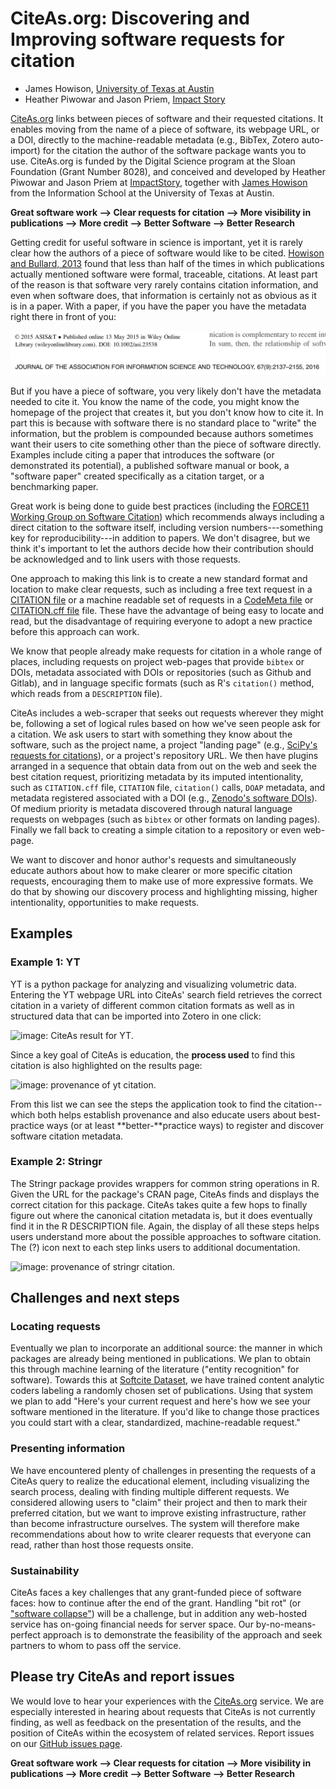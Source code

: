 # CiteAs.org: Discovering and Improving software requests for citation

- James Howison, [University of Texas at Austin](http://james.howison.name)
- Heather Piwowar and Jason Priem, [Impact Story](https://impactstory.org)

[CiteAs.org](https://citeas.org) links between pieces of software and their requested citations. It enables moving from the name of a piece of software, its webpage URL, or a DOI, directly to the machine-readable metadata (e.g., BibTex, Zotero auto-import) for the citation the author of the software package wants you to use. CiteAs.org is funded by the Digital Science program at the Sloan Foundation (Grant Number 8028), and conceived and developed by Heather Piwowar and Jason Priem at [ImpactStory](https://impactstory.org), together with [James Howison](http://james.howison.name) from the Information School at the University of Texas at Austin.

**Great software work ⟶ Clear requests for citation ⟶ More visibility in publications ⟶ More credit ⟶ Better Software ⟶ Better Research**

Getting credit for useful software in science is important, yet it is rarely clear how the authors of a piece of software would like to be cited. [Howison and Bullard, 2013](http://doi.org/10.1002/asi.23538) found that less than half of the times in which publications actually mentioned software were formal, traceable, citations. At least part of the reason is that software very rarely contains citation information, and even when software does, that information is certainly not as obvious as it is in a paper. With a paper, if you have the paper you have the metadata right there in front of you:

![image: a citation.](an_article_citation.png)

But if you have a piece of software, you very likely don't have the metadata needed to cite it. You know the name of the code, you might know the homepage of the project that creates it, but you don't know how to cite it. In part this is because with software there is no standard place to "write" the information, but the problem is compounded because authors sometimes want their users to cite something other than the piece of software directly. Examples include citing a paper that introduces the software (or demonstrated its potential), a published software manual or book, a "software paper" created specifically as a citation target, or a benchmarking paper.

Great work is being done to guide best practices (including the [FORCE11 Working Group on Software Citation](https://www.force11.org/group/software-citation-working-group)) which recommends always including a direct citation to the software itself, including version numbers---something key for reproducibility---in addition to papers. We don't disagree, but we think it's important to let the authors decide how their contribution should be acknowledged and to link users with those requests.

One approach to making this link is to create a new standard format and location to make clear requests, such as including a free text request in a [CITATION file](https://www.software.ac.uk/blog/2016-10-06-encouraging-citation-software-introducing-citation-files) or a machine readable set of requests in a [CodeMeta file](https://codemeta.github.io/) or [CITATION.cff file](https://github.com/citation-file-format/citation-file-format) file. These have the advantage of being easy to locate and read, but the disadvantage of requiring everyone to adopt a new practice before this approach can work.

We know that people already make requests for citation in a whole range of places, including requests on project web-pages that provide `bibtex` or DOIs, metadata associated with DOIs or repositories (such as Github and Gitlab), and in language specific formats (such as R's `citation()` method, which reads from a `DESCRIPTION` file).

CiteAs includes a web-scraper that seeks out requests wherever they might be, following a set of logical rules based on how we've seen people ask for a citation. We ask users to start with something they know about the software, such as the project name, a project "landing page" (e.g., [SciPy's requests for citations](https://www.scipy.org/citing.html)), or a project's repository URL. We then have plugins arranged in a sequence that obtain data from out on the web and seek the best citation request, prioritizing metadata by its imputed intentionality, such as `CITATION.cff` file, `CITATION` file, `citation()` calls, `DOAP` metadata, and metadata registered associated with a DOI (e.g., [Zenodo's software DOIs](http://about.zenodo.org/principles/)). Of medium priority is metadata discovered through natural language requests on webpages (such as `bibtex` or other formats on landing pages). Finally we fall back to creating a simple citation to a repository or even web-page.

We want to discover and honor author's requests and simultaneously educate authors about how to make clearer or more specific citation requests, encouraging them to make use of more expressive formats. We do that by showing our discovery process and highlighting missing, higher intentionality, opportunities to make requests.

## Examples

### Example 1: YT

YT is a python package for analyzing and visualizing volumetric data. Entering the YT webpage URL into CiteAs' search field retrieves the correct citation in a variety of different common citation formats as well as in structured data that can be imported into Zotero in one click:

![image: CiteAs result for YT.](https://i.imgur.com/7mZOrCK.png)

Since a key goal of CiteAs is education, the **process used**  to find this citation is also highlighted on the results page:

![image: provenance of yt citation.](https://i.imgur.com/wUnQLSy.png)

From this list we can see the steps the application took to find the citation--which both helps establish provenance and also educate users about best-practice ways (or at least **better-**practice ways) to register and discover software citation metadata.


### Example 2: Stringr

The Stringr package provides wrappers for common string operations in R. Given the URL for the package's CRAN page, CiteAs finds and displays the correct citation for this package. CiteAs takes quite a few hops to finally figure out where the canonical citation metadata is, but it does eventually find it in the R DESCRIPTION file. Again, the display of all these steps helps users understand more about the possible approaches to software citation. The (?) icon next to each step links users to additional documentation.

![image: provenance of stringr citation.](https://i.imgur.com/WWOO8IT.png)



## Challenges and next steps

### Locating requests

Eventually we plan to incorporate an additional source: the manner in which packages are already being mentioned in publications. We plan to obtain this through machine learning of the literature ("entity recognition" for software). Towards this at [Softcite Dataset](https://github.com/howisonlab/softcite-dataset), we have trained content analytic coders labeling a randomly chosen set of publications. Using that system we plan to add "Here's your current request and here's how we see your software mentioned in the literature. If you'd like to change those practices you could start with a clear, standardized, machine-readable request."

### Presenting information

We have encountered plenty of challenges in presenting the requests of a CiteAs query to realize the educational element, including visualizing the search process, dealing with finding multiple different requests. We considered allowing users to "claim" their project and then to mark their preferred citation, but we want to improve existing infrastructure, rather than become infrastructure ourselves. The system will therefore make recommendations about how to write clearer requests that everyone can read, rather than host those requests onsite.

### Sustainability

CiteAs faces a key challenges that any grant-funded piece of software faces: how to continue after the end of the grant. Handling "bit rot" (or ["software collapse"](http://blog.khinsen.net/posts/2017/01/13/sustainable-software-and-reproducible-research-dealing-with-software-collapse/)) will be a challenge, but in addition any web-hosted service has on-going financial needs for server space. Our by-no-means-perfect approach is to demonstrate the feasibility of the approach and seek partners to whom to pass off the service.

## Please try CiteAs and report issues

We would love to hear your experiences with the [CiteAs.org](http://citeas.org) service. We are especially interested in hearing about requests that CiteAs is not currently finding, as well as feedback on the presentation of the results, and the position of CiteAs within the ecosystem of related services.  Report issues on our [GitHub issues page](https://github.com/Impactstory/citeas-webapp/issues).

**Great software work ⟶ Clear requests for citation ⟶ More visibility in publications ⟶ More credit ⟶ Better Software ⟶ Better Research**
